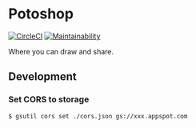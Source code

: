 # Potoshop

[![CircleCI](https://circleci.com/gh/ginpei/potoshop.svg?style=svg)](https://circleci.com/gh/ginpei/potoshop)
[![Maintainability](https://api.codeclimate.com/v1/badges/fd943b21cf64aa7df377/maintainability)](https://codeclimate.com/github/ginpei/potoshop/maintainability)

Where you can draw and share.

## Development

### Set CORS to storage

```console
$ gsutil cors set ./cors.json gs://xxx.appspot.com
```
